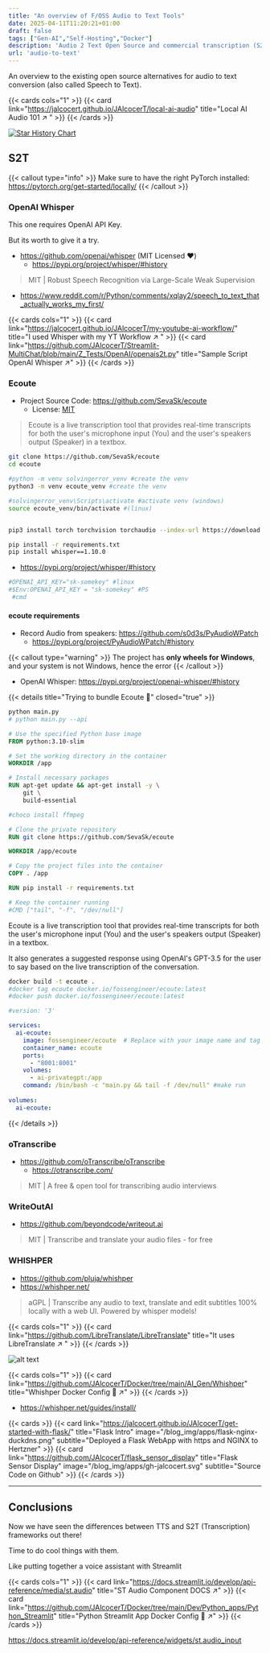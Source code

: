 ```yaml
---
title: "An overview of F/OSS Audio to Text Tools"
date: 2025-04-11T11:20:21+01:00
draft: false
tags: ["Gen-AI","Self-Hosting","Docker"] 
description: 'Audio 2 Text Open Source and commercial transcription (S2T) Tools. ST Audio input.'
url: 'audio-to-text'    
---
```


An overview to the existing open source alternatives for audio to text conversion (also called Speech to Text).


{{< cards cols="1" >}}
  {{< card link="https://jalcocert.github.io/JAlcocerT/local-ai-audio" title="Local AI Audio 101 ↗ " >}}
{{< /cards >}}



[![Star History Chart](https://api.star-history.com/svg?repos=openai/whisper,SevaSk/ecoute,oTranscribe/oTranscribe,beyondcode/writeout.ai,pluja/whishper&,type=Date)](https://star-history.com/openai/whisper&SevaSk/ecoute&oTranscribe/oTranscribe&beyondcode/writeout.ai&pluja/whishper&Date)

## S2T

{{< callout type="info" >}}
Make sure to have the right PyTorch installed: https://pytorch.org/get-started/locally/
{{< /callout >}}


### OpenAI Whisper

This one requires OpenAI API Key.

But its worth to give it a try.

* https://github.com/openai/whisper (MIT Licensed ❤️)
  * https://pypi.org/project/whisper/#history

> MIT | Robust Speech Recognition via Large-Scale Weak Supervision

* <https://www.reddit.com/r/Python/comments/xqlay2/speech_to_text_that_actually_works_my_first/>





{{< cards cols="1" >}}
  {{< card link="https://jalcocert.github.io/JAlcocerT/my-youtube-ai-workflow/" title="I used Whisper with my YT Workflow ↗ " >}}
  {{< card link="https://github.com/JAlcocerT/Streamlit-MultiChat/blob/main/Z_Tests/OpenAI/openais2t.py" title="Sample Script OpenAI Whisper ↗" >}}
{{< /cards >}}



### Ecoute

* Project Source Code: https://github.com/SevaSk/ecoute
    * License: [MIT](https://github.com/SevaSk/ecoute?tab=MIT-1-ov-file#readme)

> Ecoute is a live transcription tool that provides real-time transcripts for both the user's microphone input (You) and the user's speakers output (Speaker) in a textbox. 


```sh
git clone https://github.com/SevaSk/ecoute
cd ecoute
```

```sh
#python -m venv solvingerror_venv #create the venv
python3 -m venv ecoute_venv #create the venv

#solvingerror_venv\Scripts\activate #activate venv (windows)
source ecoute_venv/bin/activate #(linux)


pip3 install torch torchvision torchaudio --index-url https://download.pytorch.org/whl/cpu
```

```sh
pip install -r requirements.txt
pip install whisper==1.10.0
```

* <https://pypi.org/project/whisper/#history>


```sh
#OPENAI_API_KEY="sk-somekey" #linux
#$Env:OPENAI_API_KEY = "sk-somekey" #PS
 #cmd
```

#### ecoute requirements

* Record Audio from speakers: <https://github.com/s0d3s/PyAudioWPatch>
  * https://pypi.org/project/PyAudioWPatch/#history


{{< callout type="warning" >}}
The project has **only wheels for Windows**, and your system is not Windows, hence the error
{{< /callout >}}

* OpenAI Whisper: <https://pypi.org/project/openai-whisper/#history>


{{< details title="Trying to bundle Ecoute 📌" closed="true" >}}


```sh
python main.py
# python main.py --api
```

```Dockerfile
# Use the specified Python base image
FROM python:3.10-slim

# Set the working directory in the container
WORKDIR /app

# Install necessary packages
RUN apt-get update && apt-get install -y \
    git \
    build-essential

#choco install ffmpeg

# Clone the private repository
RUN git clone https://github.com/SevaSk/ecoute

WORKDIR /app/ecoute

# Copy the project files into the container
COPY . /app

RUN pip install -r requirements.txt

# Keep the container running
#CMD ["tail", "-f", "/dev/null"]

```

Ecoute is a live transcription tool that provides real-time transcripts for both the user's microphone input (You) and the user's speakers output (Speaker) in a textbox.

It also generates a suggested response using OpenAI's GPT-3.5 for the user to say based on the live transcription of the conversation.

```sh
docker build -t ecoute .
#docker tag ecoute docker.io/fossengineer/ecoute:latest
#docker push docker.io/fossengineer/ecoute:latest
```

```yml
#version: '3'

services:
  ai-ecoute:
    image: fossengineer/ecoute  # Replace with your image name and tag
    container_name: ecoute
    ports:
      - "8001:8001"
    volumes:
      - ai-privategpt:/app
    command: /bin/bash -c "main.py && tail -f /dev/null" #make run
    
volumes:
  ai-ecoute:

```

{{< /details >}}


### oTranscribe

* https://github.com/oTranscribe/oTranscribe
  * <https://otranscribe.com/>

> MIT |  A free & open tool for transcribing audio interviews 

### WriteOutAI

* https://github.com/beyondcode/writeout.ai

> MIT |  Transcribe and translate your audio files - for free 


### WHISHPER

* https://github.com/pluja/whishper
* https://whishper.net/

>  aGPL | Transcribe any audio to text, translate and edit subtitles 100% locally with a web UI. Powered by whisper models! 


{{< cards cols="1" >}}
  {{< card link="https://github.com/LibreTranslate/LibreTranslate" title="It uses LibreTranslate ↗ " >}}
{{< /cards >}}

![alt text](/blog_img/GenAI/audio/whishper.png)

{{< cards cols="1" >}}
  {{< card link="https://github.com/JAlcocerT/Docker/tree/main/AI_Gen/Whishper" title="Whishper Docker Config 🐋 ↗" >}}
{{< /cards >}}


* https://whishper.net/guides/install/

{{< cards >}}
  {{< card link="https://jalcocert.github.io/JAlcocerT/get-started-with-flask/" title="Flask Intro" image="/blog_img/apps/flask-nginx-duckdns.png" subtitle="Deployed a Flask WebApp with https and NGINX to Hertzner" >}}
  {{< card link="https://github.com/JAlcocerT/flask_sensor_display" title="Flask Sensor Display" image="/blog_img/apps/gh-jalcocert.svg" subtitle="Source Code on Github" >}}
{{< /cards >}}

---

## Conclusions

Now we have seen the differences between TTS and S2T (Transcription) frameworks out there!

Time to do cool things with them.


Like putting together a voice assistant with Streamlit

{{< cards cols="1" >}}
  {{< card link="https://docs.streamlit.io/develop/api-reference/media/st.audio" title="ST Audio Component DOCS ↗" >}}
  {{< card link="https://github.com/JAlcocerT/Docker/tree/main/Dev/Python_apps/Python_Streamlit" title="Python Streamlit App Docker Config 🐋 ↗" >}}
{{< /cards >}}

https://docs.streamlit.io/develop/api-reference/widgets/st.audio_input


